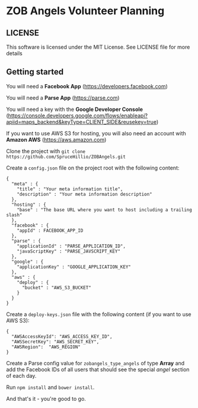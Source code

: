 # ZOB Angels Volunteer Planning

## LICENSE

This software is licensed under the MIT License. See LICENSE file for more details

## Getting started

You will need a __Facebook App__ (https://developers.facebook.com)

You will need a __Parse App__ (https://parse.com)

You will need a key with the __Google Developer Console__ (https://console.developers.google.com/flows/enableapi?apiid=maps_backend&keyType=CLIENT_SIDE&reusekey=true)

If you want to use AWS S3 for hosting, you will also need an account with __Amazon AWS__ (https://aws.amazon.com)

Clone the project with `git clone https://github.com/SpruceHillio/ZOBAngels.git`

Create a `config.json` file on the project root with the following content:
```
{
  "meta" : {
    "title" : "Your meta information title",
    "description" : "Your meta information description"
  },
  "hosting" : {
    "base" : "The base URL where you want to host including a trailing slash"
  },
  "facebook" : {
    "appId" : FACEBOOK_APP_ID
  },
  "parse" : {
    "applicationId" : "PARSE_APPLICATION_ID",
    "javaScriptKey" : "PARSE_JAVSCRIPT_KEY"
  },
  "google" : {
    "applicationKey" : "GOOGLE_APPLICATION_KEY"
  },
  "aws" : {
    "deploy" : {
      "bucket" : "AWS_S3_BUCKET"
    }
  }
}
```
 
Create a `deploy-keys.json` file with the following content (if you want to use AWS S3):
```
{
  "AWSAccessKeyId": "AWS_ACCESS_KEY_ID",
  "AWSSecretKey": "AWS_SECRET_KEY",
  "AWSRegion":  "AWS_REGION"
}
```

Create a Parse config value for `zobangels_type_angels` of type __Array__ and add the Facebook IDs of all users that should see the special *angel* section of each day.

Run `npm install` and `bower install`.

And that's it - you're good to go.
